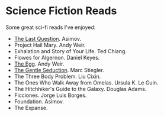 #  Science Fiction Reads
Some great sci-fi reads I've enjoyed:
- [The Last Question](https://www.physics.princeton.edu/ph115/LQ.pdf). Asimov.
- Project Hail Mary. Andy Weir.
- Exhalation and Story of Your Life. Ted Chiang.
- Flowes for Algernon. Daniel Keyes.
- [The Egg](http://www.galactanet.com/oneoff/theegg_mod.html). Andy Weir.
- [The Gentle Seduction](http://www.skyhunter.com/marcs/GentleSeduction.html). Marc Stiegler.
- The Three Body Problem. Liu Cixin.
- The Ones Who Walk Away from Omelas. Ursula K. Le Guin.
- The Hitchhiker's Guide to the Galaxy. Douglas Adams.
- Ficciones. Jorge Luis Borges.
- Foundation. Asimov.
- The Expanse.
